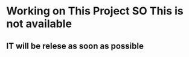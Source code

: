 <h1><b>Working on This Project SO This is not available</b></h1>
<h2>IT will be relese as soon as possible</h2>
